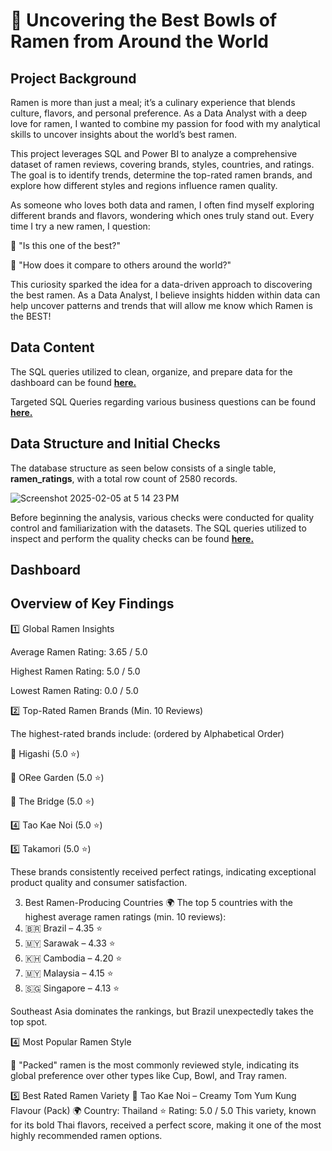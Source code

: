 # 🍜 Uncovering the Best Bowls of Ramen from Around the World

## Project Background
Ramen is more than just a meal; it’s a culinary experience that blends culture, flavors, and personal preference. As a Data Analyst with a deep love for ramen, I wanted to combine my passion for food with my analytical skills to uncover insights about the world’s best ramen.

This project leverages SQL and Power BI to analyze a comprehensive dataset of ramen reviews, covering brands, styles, countries, and ratings. The goal is to identify trends, determine the top-rated ramen brands, and explore how different styles and regions influence ramen quality.

As someone who loves both data and ramen, I often find myself exploring different brands and flavors, wondering which ones truly stand out. Every time I try a new ramen, I question:

🤔 "Is this one of the best?"

🤔 "How does it compare to others around the world?"

This curiosity sparked the idea for a data-driven approach to discovering the best ramen. As a Data Analyst, I believe insights hidden within data can help uncover patterns and trends that will allow me know which Ramen is the BEST!

## Data Content

The SQL queries utilized to clean, organize, and prepare data for the dashboard can be found [**here.**](https://github.com/bryanng77/Uncovering-the-Best-Bowls-of-Ramen-from-Around-the-World/blob/main/Data%20Cleaning_Ramen%20Analysis.sql)

Targeted SQL Queries regarding various business questions can be found [**here.**](https://github.com/bryanng77/Uncovering-the-Best-Bowls-of-Ramen-from-Around-the-World/blob/main/SQL%20Insights%20Query.sql)


## Data Structure and Initial Checks

The database structure as seen below consists of a single table, **ramen_ratings**, with a total row count of 2580 records.

![Screenshot 2025-02-05 at 5 14 23 PM](https://github.com/user-attachments/assets/662b3cbe-6d3b-4fc7-b80b-64b9338e256b)

Before beginning the analysis, various checks were conducted for quality control and familiarization with the datasets. The SQL queries utilized to inspect and perform the quality checks can be found [**here.**](https://github.com/bryanng77/Uncovering-the-Best-Bowls-of-Ramen-from-Around-the-World/blob/main/Data%20Cleaning_Ramen%20Analysis.sql)

## Dashboard

## Overview of Key Findings
1️⃣ Global Ramen Insights

Average Ramen Rating: 3.65 / 5.0

Highest Ramen Rating: 5.0 / 5.0

Lowest Ramen Rating: 0.0 / 5.0

2️⃣ Top-Rated Ramen Brands (Min. 10 Reviews)

The highest-rated brands include: (ordered by Alphabetical Order)

🥇 Higashi (5.0 ⭐)

🥈 ORee Garden (5.0 ⭐)

🥉 The Bridge (5.0 ⭐)

4️⃣ Tao Kae Noi (5.0 ⭐)

5️⃣ Takamori (5.0 ⭐)

These brands consistently received perfect ratings, indicating exceptional product quality and consumer satisfaction.

3. Best Ramen-Producing Countries 🌍
The top 5 countries with the highest average ramen ratings (min. 10 reviews):
1. 🇧🇷 Brazil – 4.35 ⭐
2. 🇲🇾 Sarawak – 4.33 ⭐
3. 🇰🇭 Cambodia – 4.20 ⭐
4. 🇲🇾 Malaysia – 4.15 ⭐
5. 🇸🇬 Singapore – 4.13 ⭐

Southeast Asia dominates the rankings, but Brazil unexpectedly takes the top spot.

4️⃣ Most Popular Ramen Style

🍜 "Packed" ramen is the most commonly reviewed style, indicating its global preference over other types like Cup, Bowl, and Tray ramen.


5️⃣ Best Rated Ramen Variety
🥇 Tao Kae Noi – Creamy Tom Yum Kung Flavour (Pack)
🌍 Country: Thailand
⭐ Rating: 5.0 / 5.0
This variety, known for its bold Thai flavors, received a perfect score, making it one of the most highly recommended ramen options.
